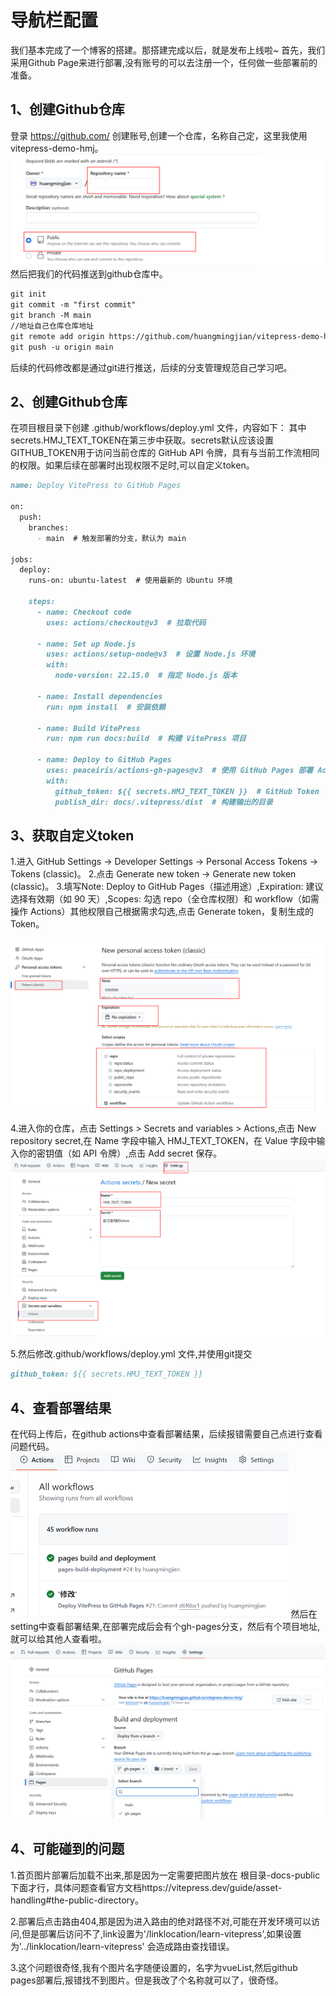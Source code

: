 # 导航栏配置
我们基本完成了一个博客的搭建。那搭建完成以后，就是发布上线啦~
首先，我们采用Github Page来进行部署,没有账号的可以去注册一个，任何做一些部署前的准备。
## 1、创建Github仓库
登录 https://github.com/ 创建账号,创建一个仓库，名称自己定，这里我使用 vitepress-demo-hmj。
<img src="../image/github1.png"  style="zoom:50%;" />
然后把我们的代码推送到github仓库中。
```md
git init
git commit -m "first commit"
git branch -M main
//地址自己仓库仓库地址
git remote add origin https://github.com/huangmingjian/vitepress-demo-hmj.git
git push -u origin main
```
后续的代码修改都是通过git进行推送，后续的分支管理规范自己学习吧。

## 2、创建Github仓库
在项目根目录下创建 .github/workflows/deploy.yml 文件，内容如下：
其中secrets.HMJ_TEXT_TOKEN在第三步中获取。secrets默认应该设置GITHUB_TOKEN用于访问当前仓库的 GitHub API 令牌，具有与当前工作流相同的权限。如果后续在部署时出现权限不足时,可以自定义token。
```md
name: Deploy VitePress to GitHub Pages

on:
  push:
    branches:
      - main  # 触发部署的分支，默认为 main

jobs:
  deploy:
    runs-on: ubuntu-latest  # 使用最新的 Ubuntu 环境

    steps:
      - name: Checkout code
        uses: actions/checkout@v3  # 拉取代码

      - name: Set up Node.js
        uses: actions/setup-node@v3  # 设置 Node.js 环境
        with:
          node-version: 22.15.0  # 指定 Node.js 版本

      - name: Install dependencies
        run: npm install  # 安装依赖

      - name: Build VitePress
        run: npm run docs:build  # 构建 VitePress 项目

      - name: Deploy to GitHub Pages
        uses: peaceiris/actions-gh-pages@v3  # 使用 GitHub Pages 部署 Action
        with:
          github_token: ${{ secrets.HMJ_TEXT_TOKEN }}  # GitHub Token
          publish_dir: docs/.vitepress/dist  # 构建输出的目录
```
## 3、获取自定义token
1.进入 GitHub Settings → Developer Settings → Personal Access Tokens → Tokens (classic)。
2.点击 Generate new token → Generate new token (classic)。
3.填写Note: Deploy to GitHub Pages（描述用途）,Expiration: 建议选择有效期（如 90 天）,Scopes: 勾选 repo（全仓库权限）和 workflow（如需操作 Actions）其他权限自己根据需求勾选,点击 Generate token，复制生成的 Token。

<img src="../image/github2.png"  style="zoom:50%;" />

4.进入你的仓库，点击 Settings > Secrets and variables > Actions,点击 New repository secret,在 Name 字段中输入 HMJ_TEXT_TOKEN，在 Value 字段中输入你的密钥值（如 API 令牌）,点击 Add secret 保存。
<img src="../image/github3.png"  style="zoom:50%;" />

5.然后修改.github/workflows/deploy.yml 文件,并使用git提交
```md
github_token: ${{ secrets.HMJ_TEXT_TOKEN }} 
```
## 4、查看部署结果
在代码上传后，在github actions中查看部署结果，后续报错需要自己点进行查看问题代码。
<img src="../image/github4.png"  style="zoom:50%;" />
然后在setting中查看部署结果,在部署完成后会有个gh-pages分支，然后有个项目地址,就可以给其他人查看啦。
<img src="../image/github5.png"  style="zoom:50%;" />

## 4、可能碰到的问题
1.首页图片部署后加载不出来,那是因为一定需要把图片放在 根目录-docs-public下面才行，具体问题查看官方文档https://vitepress.dev/guide/asset-handling#the-public-directory。

2.部署后点击路由404,那是因为进入路由的绝对路径不对,可能在开发环境可以访问,但是部署后访问不了,link设置为'/linklocation/learn-vitepress',如果设置为'../linklocation/learn-vitepress' 会造成路由查找错误。

3.这个问题很奇怪,我有个图片名字随便设置的，名字为vueList,然后github pages部署后,报错找不到图片。但是我改了个名称就可以了，很奇怪。
